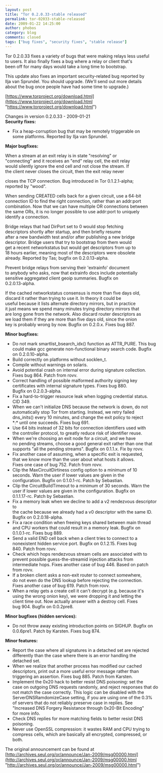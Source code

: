 ```yaml
---
layout: post
title: "Tor 0.2.0.33-stable released"
permalink: tor-02033-stable-released
date: 2009-01-22 14:25:00
author: phobos
category: blog
comments: closed
tags: ["bug fixes", "security fixes", "stable release"]
---
```


Tor 0.2.0.33 fixes a variety of bugs that were making relays less useful  
 to users. It also finally fixes a bug where a relay or client that's  
 been off for many days would take a long time to bootstrap.

This update also fixes an important security-related bug reported by  
 Ilja van Sprundel. You should upgrade. (We'll send out more details  
 about the bug once people have had some time to upgrade.)

[https://www.torproject.org/download.html](https://www.torproject.org/download.html "https://www.torproject.org/download.html")

Changes in version 0.2.0.33 - 2009-01-21  
 **Security fixes:**

-   Fix a heap-corruption bug that may be remotely triggerable on  
     some platforms. Reported by Ilja van Sprundel.

**Major bugfixes:**

When a stream at an exit relay is in state "resolving" or  
 "connecting" and it receives an "end" relay cell, the exit relay  
 would silently ignore the end cell and not close the stream. If  
 the client never closes the circuit, then the exit relay never

<!-- more -->

  
 closes the TCP connection. Bug introduced in Tor 0.1.2.1-alpha;  
 reported by "wood".

When sending CREATED cells back for a given circuit, use a 64-bit  
 connection ID to find the right connection, rather than an addr:port  
 combination. Now that we can have multiple OR connections between  
 the same ORs, it is no longer possible to use addr:port to uniquely  
 identify a connection.

Bridge relays that had DirPort set to 0 would stop fetching  
 descriptors shortly after startup, and then briefly resume  
 after a new bandwidth test and/or after publishing a new bridge  
 descriptor. Bridge users that try to bootstrap from them would  
 get a recent networkstatus but would get descriptors from up to  
 18 hours earlier, meaning most of the descriptors were obsolete  
 already. Reported by Tas; bugfix on 0.2.0.13-alpha.

Prevent bridge relays from serving their 'extrainfo' document  
 to anybody who asks, now that extrainfo docs include potentially  
 sensitive aggregated client geoip summaries. Bugfix on  
 0.2.0.13-alpha.

If the cached networkstatus consensus is more than five days old,  
 discard it rather than trying to use it. In theory it could be  
 useful because it lists alternate directory mirrors, but in practice  
 it just means we spend many minutes trying directory mirrors that  
 are long gone from the network. Also discard router descriptors as  
 we load them if they are more than five days old, since the onion  
 key is probably wrong by now. Bugfix on 0.2.0.x. Fixes bug 887.

**Minor bugfixes:**

-   Do not mark smartlist\_bsearch\_idx() function as ATTR\_PURE. This bug  
     could make gcc generate non-functional binary search code. Bugfix  
     on 0.2.0.10-alpha.
-   Build correctly on platforms without socklen\_t.
-   Compile without warnings on solaris.
-   Avoid potential crash on internal error during signature collection.  
     Fixes bug 864. Patch from rovv.
-   Correct handling of possible malformed authority signing key  
     certificates with internal signature types. Fixes bug 880.  
     Bugfix on 0.2.0.3-alpha.
-   Fix a hard-to-trigger resource leak when logging credential status.  
     CID 349.
-   When we can't initialize DNS because the network is down, do not  
     automatically stop Tor from starting. Instead, we retry failed  
     dns\_inits() every 10 minutes, and change the exit policy to reject  
     \*:\* until one succeeds. Fixes bug 691.
-   Use 64 bits instead of 32 bits for connection identifiers used with  
     the controller protocol, to greatly reduce risk of identifier reuse.
-   When we're choosing an exit node for a circuit, and we have  
     no pending streams, choose a good general exit rather than one that  
     supports "all the pending streams". Bugfix on 0.1.1.x. Fix by rovv.
-   Fix another case of assuming, when a specific exit is requested,  
     that we know more than the user about what hosts it allows.  
     Fixes one case of bug 752. Patch from rovv.
-   Clip the MaxCircuitDirtiness config option to a minimum of 10  
     seconds. Warn the user if lower values are given in the  
     configuration. Bugfix on 0.1.0.1-rc. Patch by Sebastian.
-   Clip the CircuitBuildTimeout to a minimum of 30 seconds. Warn the  
     user if lower values are given in the configuration. Bugfix on  
     0.1.1.17-rc. Patch by Sebastian.
-   Fix a memory leak when we decline to add a v2 rendezvous descriptor to  
     the cache because we already had a v0 descriptor with the same ID.  
     Bugfix on 0.2.0.18-alpha.
-   Fix a race condition when freeing keys shared between main thread  
     and CPU workers that could result in a memory leak. Bugfix on  
     0.1.0.1-rc. Fixes bug 889.
-   Send a valid END cell back when a client tries to connect to a  
     nonexistent hidden service port. Bugfix on 0.1.2.15. Fixes bug  
     840. Patch from rovv.
-   Check which hops rendezvous stream cells are associated with to  
     prevent possible guess-the-streamid injection attacks from  
     intermediate hops. Fixes another case of bug 446. Based on patch  
     from rovv.
-   If a broken client asks a non-exit router to connect somewhere,  
     do not even do the DNS lookup before rejecting the connection.  
     Fixes another case of bug 619. Patch from rovv.
-   When a relay gets a create cell it can't decrypt (e.g. because it's  
     using the wrong onion key), we were dropping it and letting the  
     client time out. Now actually answer with a destroy cell. Fixes  
     bug 904. Bugfix on 0.0.2pre8.

**Minor bugfixes (hidden services):**

-   Do not throw away existing introduction points on SIGHUP. Bugfix on  
     0.0.6pre1. Patch by Karsten. Fixes bug 874.

**Minor features:**

-   Report the case where all signatures in a detached set are rejected  
     differently than the case where there is an error handling the  
     detached set.
-   When we realize that another process has modified our cached  
     descriptors, print out a more useful error message rather than  
     triggering an assertion. Fixes bug 885. Patch from Karsten.
-   Implement the 0x20 hack to better resist DNS poisoning: set the  
     case on outgoing DNS requests randomly, and reject responses that do  
     not match the case correctly. This logic can be disabled with the  
     ServerDNSRamdomizeCase setting, if you are using one of the 0.3%  
     of servers that do not reliably preserve case in replies. See  
     "Increased DNS Forgery Resistance through 0x20-Bit Encoding"  
     for more info.
-   Check DNS replies for more matching fields to better resist DNS  
     poisoning.
-   Never use OpenSSL compression: it wastes RAM and CPU trying to  
     compress cells, which are basically all encrypted, compressed, or  
     both.

The original announcement can be found at [http://archives.seul.org/or/announce/Jan-2009/msg00000.html](http://archives.seul.org/or/announce/Jan-2009/msg00000.html "http://archives.seul.org/or/announce/Jan-2009/msg00000.html")
